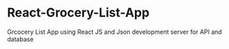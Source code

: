 # React-Grocery-List-App
Grcocery List App using React JS and Json development server for API and database
